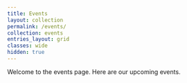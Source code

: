 ```yaml
---
title: Events
layout: collection
permalink: /events/
collection: events
entries_layout: grid
classes: wide
hidden: true
---
```

Welcome to the events page. Here are our upcoming events.

